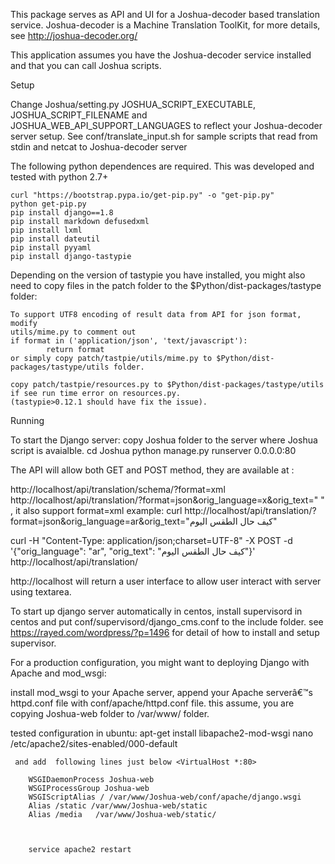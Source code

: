 This package serves as API and UI for a Joshua-decoder based translation service. Joshua-decoder is a Machine Translation ToolKit, for more details, see http://joshua-decoder.org/

This application assumes you have the Joshua-decoder service installed and that you can call Joshua scripts.

Setup

Change Joshua/setting.py JOSHUA_SCRIPT_EXECUTABLE, JOSHUA_SCRIPT_FILENAME and JOSHUA_WEB_API_SUPPORT_LANGUAGES to reflect your Joshua-decoder server setup.  See conf/translate_input.sh for sample scripts that read from stdin and netcat to Joshua-decoder server


The following python dependences are required.
This was developed and tested with python 2.7+

	curl "https://bootstrap.pypa.io/get-pip.py" -o "get-pip.py"
	python get-pip.py
	pip install django==1.8
	pip install markdown defusedxml
	pip install lxml
	pip install dateutil
	pip install pyyaml
	pip install django-tastypie


 
 Depending on the version of tastypie you have installed, you might also need to copy files in the patch folder to the $Python/dist-packages/tastype folder:
 
	To support UTF8 encoding of result data from API for json format, modify 
	utils/mime.py to comment out 
	if format in ('application/json', 'text/javascript'):
 		    return format
 	or simply copy patch/tastpie/utils/mime.py to $Python/dist-packages/tastype/utils folder.
 	
 	copy patch/tastpie/resources.py to $Python/dist-packages/tastype/utils if see run time error on resources.py.
 	(tastypie>0.12.1 should have fix the issue).
 	
 	

Running 

To start the Django server:
 copy Joshua folder to the server where Joshua script is avaialble. 
   cd Joshua 
  python manage.py runserver 0.0.0.0:80
 
The API will allow both GET and POST method, they are available at :

http://localhost/api/translation/schema/?format=xml
http://localhost/api/translation/?format=json&orig_language=x&orig_text=" " , 
it also support format=xml
example:
   curl http://localhost/api/translation/?format=json&orig_language=ar&orig_text="كيف حال الطقس اليوم"
  
   curl -H "Content-Type: application/json;charset=UTF-8" -X POST -d '{"orig_language": "ar", "orig_text": "كيف حال الطقس اليوم"}' http://localhost/api/translation/
   
 http://localhost will return a user interface to allow user interact with server using textarea.

To start up django server automatically in centos, install supervisord in centos and put
conf/supervisord/django_cms.conf to the include folder.
 see https://rayed.com/wordpress/?p=1496 for detail of how to install and setup supervisor.


For a production configuration, you might want to deploying Django with Apache and mod_wsgi:

 install mod_wsgi to your Apache server, append your Apache serverâ€™s 
 httpd.conf file with conf/apache/httpd.conf file.
 this assume, you are copying Joshua-web folder to /var/www/ folder.
 
 tested configuration in  ubuntu:
	 apt-get install libapache2-mod-wsgi
	 nano /etc/apache2/sites-enabled/000-default
	  
	 and add  following lines just below <VirtualHost *:80>
	
		WSGIDaemonProcess Joshua-web 		
		WSGIProcessGroup Joshua-web
		WSGIScriptAlias / /var/www/Joshua-web/conf/apache/django.wsgi
 		Alias /static /var/www/Joshua-web/static
   		Alias /media   /var/www/Joshua-web/static/
   		


    	service apache2 restart
   


